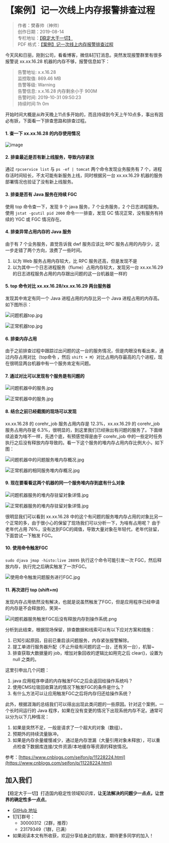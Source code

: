 # 【案例】记一次线上内存报警排查过程

> 作者：樊春帅（神帅）  
> 创作日期：2019-08-14  
> 专栏地址：[【稳定大于一切】](https://github.com/StabilityMan/StabilityGuide)  
> PDF 格式：[【案例】记一次线上内存报警排查过程](https://github.com/StabilityMan/StabilityGuide/blob/master/docs/diagnosis/system/memory/case/pdf/【案例】记一次线上内存报警排查过程.pdf)

今天风和日丽，刚到公司，看看博客，微信&钉钉消息。突然发现报警群里有很多报警说 xx.xx.16.28 机器的内存不够，报警信息如下：

> [故障]: 集团线上-xx中心-xx部-研发部-HR和工作台  
告警地址: x.x.16.28  
监控取值: 869.46 MB  
告警等级: Warning  
告警信息: x.x.16.28 内存剩余小于 900M  
告警时间: 2019-10-31 09:50:23  
持续时间:1h 0m  

开始时间大概是从昨天晚上11点多开始的，而且持续到今天上午10点多，事出有因必有妖，下面看一下排查思路和排查过程。

#### 1. 查一下 xx.xx.16.28 的内存使用情况
![image](image/问题机器内存.jpg) 

#### 2. 排查最近是否有新上线服务，导致内存紧张
通过 `rpcservice list` 与 `ps -ef | tomcat` 两个命令发现业务服务有 7 个，进程存活时间较长，不太可能有新服务上线，同时根据另一台 xx.xx.16.29 机器的服务部署情况也验证了没有新上线服务。 

#### 3. 排查是否有 Java 服务在持续 FGC
使用 top 命令查一下，发现 9 个 java 服务，7 个业务服务，2 个日志进程服务。使用 `jstat -gcutil pid 2000` 命令一一排查，发现 GC 情况正常，没有服务有持续的 YGC 或 FGC 情况存在。

#### 4. 排查异常占用内存的 Java 服务
由于有 7 个业务服务，直觉告诉我 dwf 服务应该比 RPC 服务占用的内存少，这一步走错了两个方向，浪费了一些时间。
 
1. 以为 Web 服务占用内存较大，比 RPC 服务还高，但是发现不是
2. 以为其中一个日志进程服务（flume）占用内存较大，发现另一台 xx.xx.16.29 的日志进程服务占用的内存跟出问题的这一台机器是一样的

#### 5. top 命令对比 xx.xx.16.28/xx.xx.16.29 两台服务器
发现其中肯定有同一个 Java 进程占用的内存比另一个 Java 进程占用的内存高。如下图所示：

![问题机器top.jpg](image/问题机器top.jpg)

![正常机器top.jpg](image/正常机器top.jpg)

#### 6. 排查内存占用
由于之前排查过程中跟踪过出问题的这一台的服务情况，但是肉眼没有看出来，通过内存占用对比（top命令 ，然后 `shift + M`）对比占用内存最高的几个进程，现在很明显两台机器中有一个服务肯定有问题。

#### 7. 通过对比可以发现有个服务是有问题的

![问题机器中的服务.jpg](image/问题机器中的服务.jpg)

![正常机器中的服务.jpg](image/正常机器中的服务.jpg)

#### 8. 结合之前已经截图的现场可以发现
xx.xx.16.28 的 corehr_job 服务占用内存是 12.3%，xx.xx.16.29 的 corehr_job 服务占用内存是 6.3%，很明显的，到这里我们已经揪出有问题的服务了。下面继续追查为啥不一样，先透个底，有预感觉得是由于 corehr_job 中的一些定时任务执行之后没有释放内存导致的。看一下这个服务的堆内存占用内存比例大小，如下图：

![问题机器中的问题服务堆内存概况.jpg](image/问题机器中的问题服务堆内存概况.jpg)

![正常机器的相同服务堆内存概况.jpg](image/正常机器的相同服务堆内存概况.jpg)

#### 9. 现在要看看这两个机器的同一个服务堆内存到底有什么对象

![问题机器服务的堆内存驻留对象详情.jpg](image/问题机器服务的堆内存驻留对象详情.jpg)

![正常机器服务的堆内存驻留对象详情.jpg](image/正常机器服务的堆内存驻留对象详情.jpg)

很明显我们可以看到 xx.xx.16.28 中的这个有问题的服务堆内存占用的对象比另一个正常的多，由于很小心的保留了现场我们可以分析一下，为啥有占用呢？
由于老年代占用 76%，没有达到FGC的阈值，导致大量对象在年轻代，老年代驻留，下面尝试一下触发 FGC。

#### 10. 使用命令触发FGC
`sudo djava jmap -histo:live 28895` 执行这个命令可能引发一次 FGC，然后释放内存，执行完之后确实触发了一次FGC。

![使用命令触发问题服务进行FGC.jpg](image/使用命令触发问题服务进行FGC.jpg)

#### 11. 再次进行 top (shift+m)
发现内存占用依然没有解决，也就是说虽然触发了FGC，但是应用程序已经申请的内存是不会释放的，笑哭~

![问题机器服务触发FGC后没有释放内存到操作系统.png](image/问题机器服务触发FGC后没有释放内存到操作系统.png)

分析到此结束，根据现场保留，排查数据和线索可以有以下应对方案和措施：

1. 已知引起原因，目前已重启该问题服务，内存紧张报警解除。
2. 提工单进行服务器升配（不止升级有问题的这一台，还有另一台），机智~
3. 排查获取大数据量的 job，增加对象回收的逻辑比如用完之后 clear()，设置为 null 之类的。

这里引申出几个问题：

1. java 应用程序申请的内存触发FGC之后会返回给操作系统吗？
2. 使用CMS垃圾回收算法的情况下触发FGC的条件是什么？
3. 有什么方法可以让应用触发FGC之后将内存归还给操作系统？

此外，根据涯海的总结我们可以得出出现此类问题的一些原因。针对这个案例，一个长时间运行的 Java 程序，如果在没有变更的情况下出现系统内存不足。通常可以分为以下几种情况：

1. 如果是突然不足，一般是请求了一个超大的对象（数组）。
2. 预期外的持续流量脉冲。
3. 如果是内存余量缓慢减少，通过是内存泄漏（大量引用对象未释放），可以重点检查下数据库连接/文件资源/本地缓存等资源的释放情况。


参考：[https://www.cnblogs.com/seifon/p/11228224.html](https://www.cnblogs.com/seifon/p/11228224.html)


## 加入我们
【稳定大于一切】打造国内稳定性领域知识库，**让无法解决的问题少一点点，让世界的确定性多一点点**。

* [GitHub 地址](https://github.com/StabilityMan/StabilityGuide)
* 钉钉群号：
	* 30000312（2群，推荐）
	* 23179349（1群，已满）
* 如果阅读本文有所收获，欢迎分享给身边的朋友，期待更多同学的加入！


